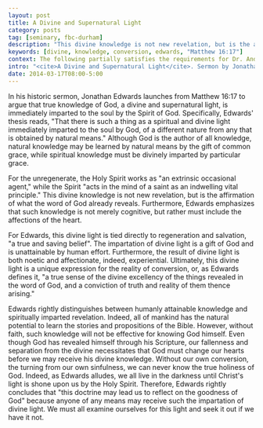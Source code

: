 ```yaml
---
layout: post
title: A Divine and Supernatural Light
category: posts
tag: [seminary, fbc-durham]
description: "This divine knowledge is not new revelation, but is the affirmation of what the word of God already reveals. Ultimately, this divine light is a unique expression for the reality of conversion."
keywords: [divine, knowledge, conversion, edwards, "Matthew 16:17"]
context: The following partially satisfies the requirements for Dr. Andrew Davis' Pastoral Internship class at Southeastern Baptist Theological Seminary.
intro: "<cite>A Divine and Supernatural Light</cite>. Sermon by Jonathan Edwards."
date: 2014-03-17T08:00-5:00
---
```


In his historic sermon, Jonathan Edwards launches from Matthew 16:17 to argue that true knowledge of God, a divine and supernatural light, is immediately imparted to the soul by the Spirit of God. Specifically, Edwards' thesis reads, "That there is such a thing as a spiritual and divine light immediately imparted to the soul by God, of a different nature from any that is obtained by natural means." Although God is the author of all knowledge, natural knowledge may be learned by natural means by the gift of common grace, while spiritual knowledge must be divinely imparted by particular grace. 

For the unregenerate, the Holy Spirit works as "an extrinsic occasional agent," while the Spirit "acts in the mind of a saint as an indwelling vital principle." This divine knowledge is not new revelation, but is the affirmation of what the word of God already reveals. Furthermore, Edwards emphasizes that such knowledge is not merely cognitive, but rather must include the affections of the heart. 

For Edwards, this divine light is tied directly to regeneration and salvation, "a true and saving belief". The impartation of divine light is a gift of God and is unattainable by human effort. Furthermore, the result of divine light is both noetic and affectionate, indeed, experiential. Ultimately, this divine light is a unique expression for the reality of conversion, or, as Edwards defines it, "a true sense of the divine excellency of the things revealed in the word of God, and a conviction of truth and reality of them thence arising." 

Edwards rightly distinguishes between humanly attainable knowledge and spiritually imparted revelation. Indeed, all of mankind has the natural potential to learn the stories and propositions of the Bible. However, without faith, such knowledge will not be effective for knowing God himself. Even though God has revealed himself through his Scripture, our fallenness and separation from the divine necessitates that God must change our hearts before we may receive his divine knowledge. Without our own conversion, the turning from our own sinfulness, we can never know the true holiness of God. Indeed, as Edwards alludes, we all live in the darkness until Christ's light is shone upon us by the Holy Spirit. Therefore, Edwards rightly concludes that "this doctrine may lead us to reflect on the goodness of God" because anyone of any means may receive such the impartation of divine light. We must all examine ourselves for this light and seek it out if we have it not.
